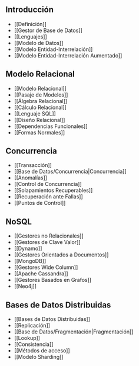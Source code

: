 ## Introducción

- [[Definición]]
- [[Gestor de Base de Datos]]
- [[Lenguajes]]
- [[Modelo de Datos]]
- [[Modelo Entidad-Interrelación]]
- [[Modelo Entidad-Interrelación Aumentado]]

## Modelo Relacional

- [[Modelo Relacional]]
- [[Pasaje de Modelos]]
- [[Álgebra Relacional]]
- [[Cálculo Relacional]]
- [[Lenguaje SQL]]
- [[Diseño Relacional]]
- [[Dependencias Funcionales]]
- [[Formas Normales]]

## Concurrencia

- [[Transacción]]
- [[Base de Datos/Concurrencia|Concurrencia]]
- [[Anomalías]]
- [[Control de Concurrencia]]
- [[Solapamientos Recuperables]]
- [[Recuperación ante Fallas]]
- [[Puntos de Control]]

## NoSQL

- [[Gestores no Relacionales]]
- [[Gestores de Clave Valor]]
- [[Dynamo]]
- [[Gestores Orientados a Documentos]]
- [[MongoDB]]
- [[Gestores Wide Column]]
- [[Apache Cassandra]]
- [[Gestores Basados en Grafos]]
- [[Neo4j]]

## Bases de Datos Distribuidas

- [[Bases de Datos Distribuidas]]
- [[Replicación]]
- [[Base de Datos/Fragmentación|Fragmentación]]
- [[Lookup]]
- [[Consistencia]]
- [[Métodos de acceso]]
- [[Modelo Sharding]]
